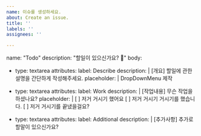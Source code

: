 ```yaml
---
name: 이슈를 생성하세요.
about: Create an issue.
title: ''
labels: ''
assignees: ''

---
```


name: "Todo"
description: "할일이 있으신가요? 📗"
body:
  - type: textarea
    attributes:
      label: Describe
      description: |
        [개요] 할일에 관한 설명을 간단하게 작성해주세요.
      placeholder: |
        DropDownMenu 제작

  - type: textarea
    attributes:
      label: Work
      description: |
        [작업내용] 무슨 작업을 하셨나요?
      placeholder: |
        [ ] 저거 거시기 했어요 
        [ ] 저거 거시기 거시기를 했습니다.
        [ ] 저거 거시기를 끝냈을걸요?

  - type: textarea
    attributes:
      label: Additional
      description: |
        [추가사항] 추가로 할말이 있으신가요?
